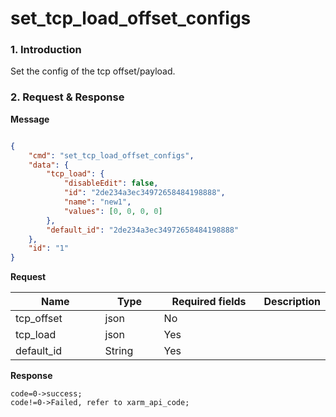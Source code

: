 # set\_tcp\_load\_offset\_configs

### 1. Introduction

Set the config of the tcp offset/payload.

### 2. Request & Response

**Message**
```json

{
    "cmd": "set_tcp_load_offset_configs",
    "data": {
        "tcp_load": {
            "disableEdit": false, 
            "id": "2de234a3ec34972658484198888", 
            "name": "new1", 
            "values": [0, 0, 0, 0]
        },
        "default_id": "2de234a3ec34972658484198888"
    },
    "id": "1"
}
```


**Request**
<table data-full-width="true"><thead><tr><th width="129">Name</th><th width="79">Type</th><th width="146">Required fields</th><th>Description</th></tr></thead><tbody><tr><td>tcp_offset</td><td>json</td><td>No</td><td></td></tr><tr><td>tcp_load</td><td>json</td><td>Yes</td><td></td></tr><tr><td>default_id</td><td>String</td><td>Yes</td><td></td></tr></tbody></table>


**Response**
```
code=0->success;
code!=0->Failed, refer to xarm_api_code;
```

